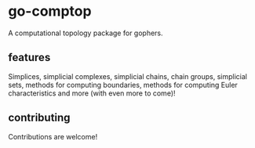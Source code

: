# go-comptop
A computational topology package for gophers.

## features
Simplices, simplicial complexes, simplicial chains, chain groups, simplicial sets, methods for computing boundaries, methods for computing Euler characteristics and more (with even more to come)!

## contributing
Contributions are welcome!